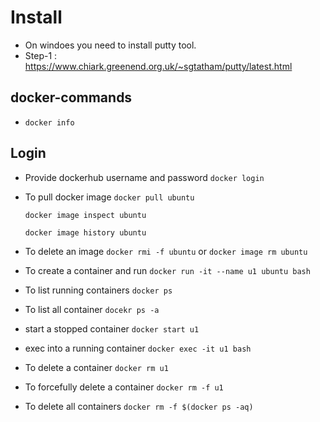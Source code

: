 # Install

- On windoes you need to install putty tool.
- Step-1 : https://www.chiark.greenend.org.uk/~sgtatham/putty/latest.html

## docker-commands

- ```docker info```
## Login

- Provide dockerhub username and password
    ```docker login``` 

- To pull docker image
    ```docker pull ubuntu```

    ```docker image inspect ubuntu```

    ```docker image history ubuntu```

- To delete an image
    ```docker rmi -f ubuntu``` or ```docker image rm ubuntu```


- To create a container and run
    ```docker run -it --name u1 ubuntu bash```
- To list running containers
    ```docker ps```
- To list all container
    ```docekr ps -a```
- start a stopped container
    ```docker start u1```
- exec into a running container
    ```docker exec -it u1 bash```
- To delete a container
    ```docker rm u1```
- To forcefully delete a container
    ```docker rm -f u1```
- To delete all containers
    ```docker rm -f $(docker ps -aq)```


